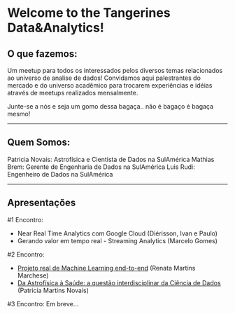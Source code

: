 # Welcome to the Tangerines Data&Analytics!

## O que fazemos:

Um meetup para todos os interessados pelos diversos temas relacionados ao universo de analise de dados! Convidamos aqui palestrantes do mercado e do universo acadêmico para trocarem experiências e idéias através de meetups realizados mensalmente.

Junte-se a nós e seja um gomo dessa bagaça.. não é bagaço é bagaça mesmo!

-----------------------------------
## Quem Somos:
Patricia Novais: Astrofísica e Cientista de Dados na SulAmérica
Mathias Brem: Gerente de Engenharia de Dados na SulAmérica
Luis Rudi: Engenheiro de Dados na SulAmérica

-----------------------------------
## **Apresentações**
#1 Encontro:
* Near Real Time Analytics com Google Cloud (Diérisson, Ivan e Paulo)
* Gerando valor em tempo real - Streaming Analytics (Marcelo Gomes) 

#2 Encontro:
* [Projeto real de Machine Learning end-to-end](https://github.com/pnovais/Data_Tangerines/blob/master/Apresenta%C3%A7%C3%B5es/Projeto%20de%20Machine%20Learning%20do%20zero.ppsx) (Renata Martins Marchese)
* [Da Astrofísica à Saúde: a questão interdisciplinar da Ciência de Dados](https://github.com/pnovais/Tangerines-Data-Analytics/blob/master/Apresenta%C3%A7%C3%B5es/Da_Astrofisica_a_Saude.pdf) (Patricia Martins Novais)

#3 Encontro:
Em breve...
